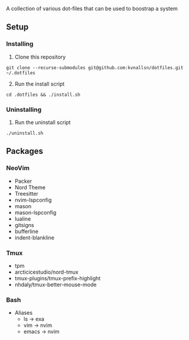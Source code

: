 A collection of various dot-files that can be used to boostrap a system

## Setup

### Installing
1. Clone this repository
```
git clone --recurse-submodules git@github.com:kvnallsn/dotfiles.git ~/.dotfiles
```

2. Run the install script
```
cd .dotfiles && ./install.sh
```

### Uninstalling
1. Run the uninstall script
```
./uninstall.sh
```

## Packages

### NeoVim
- Packer
- Nord Theme
- Treesitter
- nvim-lspconfig
- mason
- mason-lspconfig
- lualine
- gitsigns
- bufferline
- indent-blankline

### Tmux
- tpm
- arcticicestudio/nord-tmux
- tmux-plugins/tmux-prefix-highlight
- nhdaly/tmux-better-mouse-mode

### Bash
- Aliases
	- ls -> exa
	- vim -> nvim
	- emacs -> nvim
